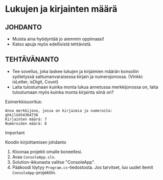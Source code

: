 # Lukujen ja kirjainten määrä

## JOHDANTO
- Muista aina hyödyntää jo aiemmin oppimaasi!
- Katso apuja myös edellisistä tehtävistä.
 
## TEHTÄVÄNANTO
- Tee sovellus, joka laskee lukujen ja kirjaimien määrän konsoliin syötetyssä sattumanvaraisessa kirjain ja numerojonossa.
(Vinkki: isLetter, isDigit, Count)
- Laita tulostumaan kuinka monta lukua annetussa merkkijonossa on, laita tulostumaan myös kuinka monta kirjainta siinä on?

Esimerkkisuoritus:
```
Anna merkkijono, jossa on kirjaimia ja numeroita:
ghkjlöö54364738
Kirjainten määrä: 7
Numeroiden määrä: 8

```

> [!IMPORTANT]
> Koodin kirjoittamisen johdanto
1. Kloonaa projekti omalle koneellesi.
2. Avaa `ConsoleApp.sln`.
3. Solution-ikkunasta valitse "ConsoleApp".
4. Pääkoodi löytyy `Program.cs`-tiedostosta. Jos tarvitset, luo uudet itemit `ConsoleApp`-projektiin.
